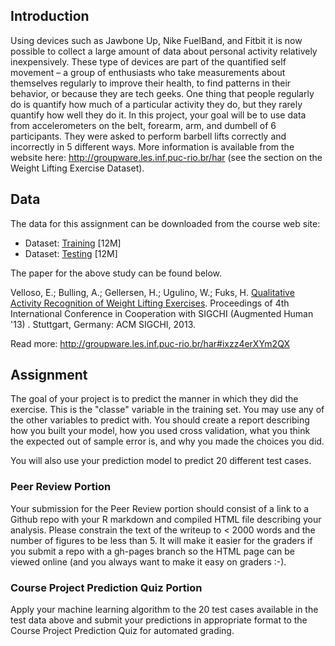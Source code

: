 ## Introduction

Using devices such as Jawbone Up, Nike FuelBand, and Fitbit it is now possible 
to collect a large amount of data about personal activity relatively inexpensively. 
These type of devices are part of the quantified self movement – a group of enthusiasts 
who take measurements about themselves regularly to improve their health, to find patterns 
in their behavior, or because they are tech geeks. One thing that people regularly do 
is quantify how much of a particular activity they do, but they rarely quantify how well they do it. 
In this project, your goal will be to use data from accelerometers on the belt, 
forearm, arm, and dumbell of 6 participants. They were asked to perform barbell lifts correctly 
and incorrectly in 5 different ways. More information is available from the website 
here: http://groupware.les.inf.puc-rio.br/har (see the section on the Weight Lifting Exercise Dataset).

## Data

The data for this assignment can be downloaded from the course web
site:

* Dataset: [Training](https://d396qusza40orc.cloudfront.net/predmachlearn/pml-training.csv) [12M]
* Dataset: [Testing](https://d396qusza40orc.cloudfront.net/predmachlearn/pml-testing.csv) [12M]

The paper for the above study can be found below.

Velloso, E.; Bulling, A.; Gellersen, H.; Ugulino, W.; Fuks, H. [Qualitative Activity Recognition of Weight Lifting Exercises](http://groupware.les.inf.puc-rio.br/public/papers/2013.Velloso.QAR-WLE.pdf). 
Proceedings of 4th International Conference in Cooperation with SIGCHI (Augmented Human '13) . 
Stuttgart, Germany: ACM SIGCHI, 2013.

Read more: http://groupware.les.inf.puc-rio.br/har#ixzz4erXYm2QX

## Assignment

The goal of your project is to predict the manner in which they did the exercise. 
This is the "classe" variable in the training set. You may use any of the other variables 
to predict with. You should create a report describing how you built your model, 
how you used cross validation, what you think the expected out of sample error is, 
and why you made the choices you did. 

You will also use your prediction model to predict 20 different test cases.

### Peer Review Portion

Your submission for the Peer Review portion should consist of a link to a Github repo 
with your R markdown and compiled HTML file describing your analysis. 
Please constrain the text of the writeup to < 2000 words and the number of figures 
to be less than 5. It will make it easier for the graders if you submit a repo with a 
gh-pages branch so the HTML page can be viewed online (and you always want to make it 
easy on graders :-).

### Course Project Prediction Quiz Portion

Apply your machine learning algorithm to the 20 test cases available in the test data above 
and submit your predictions in appropriate format to the Course Project Prediction Quiz 
for automated grading.